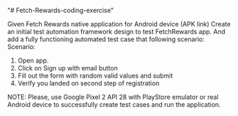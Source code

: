 "# Fetch-Rewards-coding-exercise"

Given Fetch Rewards native application for Android device (APK link)
Create an initial test automation framework design to test FetchRewards app. And add a fully
functioning automated test case that following scenario:
Scenario:
1. Open app.
2. Click on Sign up with email button
3. Fill out the form with random valid values and submit
4. Verify you landed on second step of registration

NOTE: Please, use Google Pixel 2 API 28 with PlayStore emulator or real Android device to
successfully create test cases and run the application.
